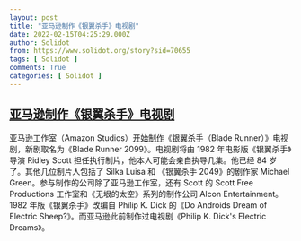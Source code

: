 ```yaml
---
layout: post
title: "亚马逊制作《银翼杀手》电视剧"
date: 2022-02-15T04:25:29.000Z
author: Solidot
from: https://www.solidot.org/story?sid=70655
tags: [ Solidot ]
comments: True
categories: [ Solidot ]
---
```

<!--1644899129000-->
[亚马逊制作《银翼杀手》电视剧](https://www.solidot.org/story?sid=70655)
------

<div>
亚马逊工作室（Amazon Studios）<a href="https://deadline.com/2022/02/blade-runner-2099-sequel-series-ridley-scott-amazon-1234931521/#recipient_hashed=9e2a7d5f0ea89a7c4db66dbfb43328e21dee7d568722fce8d08497f7fcf06bca" target="_blank">开始制作</a>《银翼杀手（Blade Runner）》电视剧，新剧取名为《Blade Runner 2099》。电视剧将由 1982 年电影版《银翼杀手》导演 Ridley Scott 担任执行制片，他本人可能会亲自执导几集。他已经 84 岁了。其他几位制片人包括了 Silka Luisa 和 《银翼杀手 2049》的剧作家 Michael Green。参与制作的公司除了亚马逊工作室，还有 Scott 的 Scott Free Productions 工作室和《无垠的太空》系列的制作公司 Alcon Entertainment。1982 年版《银翼杀手》改编自  Philip K. Dick 的《Do Androids Dream of Electric Sheep?》。而亚马逊此前制作过电视剧《Philip K. Dick's Electric Dreams》。
</div>
